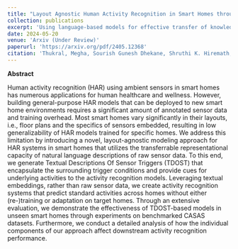 ```yaml
---
title: "Layout Agnostic Human Activity Recognition in Smart Homes through Textual Descriptions Of Sensor Triggers (TDOST)"
collection: publications
excerpt: 'Using language-based models for effective transfer of knowledge from source to target smart homes.'
date: 2024-05-20
venue: 'Arxiv (Under Review)'
paperurl: 'https://arxiv.org/pdf/2405.12368'
citation: 'Thukral, Megha, Sourish Gunesh Dhekane, Shruthi K. Hiremath, Harish Haresamudram, and Thomas Ploetz. "Layout Agnostic Human Activity Recognition in Smart Homes through Textual Descriptions Of Sensor Triggers (TDOST)." arXiv preprint arXiv:2405.12368 (2024).'
---
```


**Abstract**

Human activity recognition (HAR) using ambient sensors in smart homes has numerous applications for human healthcare and wellness. However, building general-purpose HAR models that can be deployed to new smart home environments requires a significant amount of annotated sensor data and training overhead. Most smart homes vary significantly in their layouts, i.e., floor plans and the specifics of sensors embedded, resulting in low generalizability of HAR models trained for specific homes. We address this limitation by introducing a novel, layout-agnostic modeling approach for HAR systems in smart homes that utilizes the transferrable representational capacity of natural language descriptions of raw sensor data. To this end, we generate Textual Descriptions Of Sensor Triggers (TDOST) that encapsulate the surrounding trigger conditions and provide cues for underlying activities to the activity recognition models. Leveraging textual embeddings, rather than raw sensor data, we create activity recognition systems that predict standard activities across homes without either (re-)training or adaptation on target homes. Through an extensive evaluation, we demonstrate the effectiveness of TDOST-based models in unseen smart homes through experiments on benchmarked CASAS datasets. Furthermore, we conduct a detailed analysis of how the individual components of our approach affect downstream activity recognition performance.
